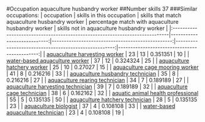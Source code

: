 #Occupation aquaculture husbandry worker
##Number skills 37
###Similar occupations:
| occupation                                                                  |   skills in this occupation |   skills that match aquaculture husbandry worker |   percentage match with aquaculture husbandry worker |   skills not in aquaculture husbandry worker |
|:----------------------------------------------------------------------------|----------------------------:|-------------------------------------------------:|-----------------------------------------------------:|---------------------------------------------:|
| [aquaculture harvesting worker](aquaculture_harvesting_worker.md)           |                          23 |                                               13 |                                             0.351351 |                                           10 |
| [water-based aquaculture worker](water-based_aquaculture_worker.md)         |                          37 |                                               12 |                                             0.324324 |                                           25 |
| [aquaculture hatchery worker](aquaculture_hatchery_worker.md)               |                          25 |                                               10 |                                             0.27027  |                                           15 |
| [aquaculture cage mooring worker](aquaculture_cage_mooring_worker.md)       |                          41 |                                                8 |                                             0.216216 |                                           33 |
| [aquaculture husbandry technician](aquaculture_husbandry_technician.md)     |                          35 |                                                8 |                                             0.216216 |                                           27 |
| [aquaculture rearing technician](aquaculture_rearing_technician.md)         |                          34 |                                                7 |                                             0.189189 |                                           27 |
| [aquaculture harvesting technician](aquaculture_harvesting_technician.md)   |                          39 |                                                7 |                                             0.189189 |                                           32 |
| [aquaculture cage technician](aquaculture_cage_technician.md)               |                          38 |                                                6 |                                             0.162162 |                                           32 |
| [aquatic animal health professional](aquatic_animal_health_professional.md) |                          55 |                                                5 |                                             0.135135 |                                           50 |
| [aquaculture hatchery technician](aquaculture_hatchery_technician.md)       |                          28 |                                                5 |                                             0.135135 |                                           23 |
| [aquaculture biologist](aquaculture_biologist.md)                           |                          37 |                                                4 |                                             0.108108 |                                           33 |
| [water-based aquaculture technician](water-based_aquaculture_technician.md) |                          23 |                                                4 |                                             0.108108 |                                           19 |
